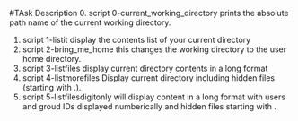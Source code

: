 #TAsk Description 
0. script 0-current_working_directory prints the absolute path name of the current working directory.
1. script 1-listit display the contents list of your current directory
2. script 2-bring_me_home this changes the working directory to the user home directory.
3. script 3-listfiles display current directory contents in a long format 
4. script 4-listmorefiles Display current directory including hidden files (starting with .).
4. script 5-listfilesdigitonly will display content in a long format with users and groud IDs displayed numberically and hidden files starting with . 
